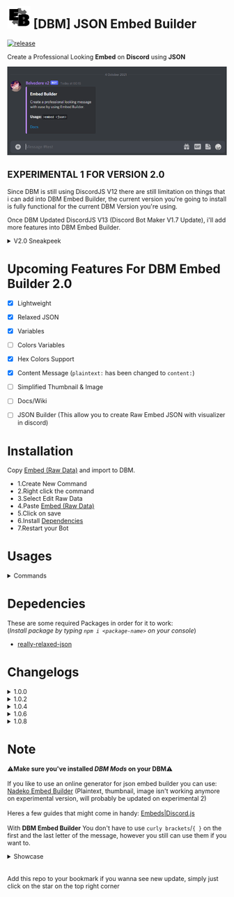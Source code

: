 # ![app icon](./Screenshot/EB.png) [DBM] JSON Embed Builder
[![release](https://img.shields.io/static/v1?label=Experimental-for-ver-2.0&message=2&color=yellow)](https://github.com/Gr3nDy/DBM-Embed-Builder/)

Create a Professional Looking **Embed** on **Discord** using **JSON**

![gif](./Screenshot/Experimental-1_V2.gif)

## EXPERIMENTAL 1 FOR VERSION 2.0
Since DBM is still using DiscordJS V12 there are still limitation on things that i can add into
DBM Embed Builder, the current version you're going to install is fully functional for the current
DBM Version you're using.

Once DBM Updated DiscordJS V13 (Discord Bot Maker V1.7 Update), i'll add more features into
DBM Embed Builder.

<details><summary>V2.0 Sneakpeek</summary>

![curly](./Screenshot/V2-Sneakpeek.gif)
</details>

# Upcoming Features For **DBM Embed Builder** 2.0
- [x] Lightweight
- [x] Relaxed JSON
- [x] Variables
- [ ] Colors Variables
- [x] Hex Colors Support
- [x] Content Message (`plaintext:` has been changed to `content:`)
- [ ] Simplified Thumbnail & Image
- [ ] Docs/Wiki
- [ ] JSON Builder (This allow you to create Raw Embed JSON with visualizer in discord)

 
# Installation
Copy [Embed (Raw Data)](https://raw.githubusercontent.com/Gr3nDy/DBM-Embed-Builder/master/RawData/embed.json) and import to
DBM.
* 1.Create New Command
* 2.Right click the command
* 3.Select Edit Raw Data
* 4.Paste [Embed (Raw Data)](https://raw.githubusercontent.com/Gr3nDy/DBM-Embed-Builder/master/RawData/embed.json)
* 5.Click on save
* 6.Install [Dependencies](https://github.com/Gr3nDy/DBM-Embed-Builder#depedencies)
* 7.Restart your Bot


# Usages
<details><summary>Commands</summary>

* `embed <json>` | Create embed from json

</details>

# Depedencies

These are some required Packages in order for it to work:</summary>
<br>
(_Install package by typing ``npm i <package-name>`` on your console_)
* [really-relaxed-json](https://www.npmjs.com/package/really-relaxed-json)


# Changelogs

<details><summary>1.0.0</summary>

* Added `embed help`
* Bugs fixed
</details>

<details><summary>1.0.2</summary>

* Added `embed variables`
* Added `embed colors`
* Added `embed examples`
* Bugs fixed
</details>

<details><summary>1.0.4</summary>

* More relaxed JSON
* Thumbnail & Image both works with or without `{url:}`
* Added more colors & variables
* Added `plainText`
* Bugs fixed
</details>

<details><summary>1.0.6</summary>

+ [1.0.6 (OLDER VERSION)](https://raw.githubusercontent.com/Gr3nDy/DBM-Embed-Builder/master/RawData/embed-1-0-6(old%20version).json)
* Added Random Color `{RANDOM_COLOR}`
* Fixed Invalid `\` When creating new line
* Fixed Invalid `\` When inserting double quotes
</details>

<details><summary>1.0.8</summary>

+ [1.0.8 OLDER VERSION)](https://raw.githubusercontent.com/Gr3nDy/DBM-Embed-Builder/master/RawData/embed-1-8(old%20version).json)
* Added `ALIASES` (Now it's easier to post an embed)
* Ability to change `ALIASES` Prefix
* Bugs fixed
</details>

# Note
⚠️<b>Make sure you've installed <em>DBM Mods</em> on your DBM</b>⚠️ 
<br>
<br>
If you like to use an online generator for json embed builder you can use:
[Nadeko Embed Builder](https://eb.nadeko.bot) (Plaintext, thumbnail, image isn't working anymore on experimental version, will probably be updated on experimental 2)
<br>
<br>
Heres a few guides that might come in handy:
[Embeds|Discord.js](http://discordjs.guide/popular-topics/embeds.html)
<br>
<br>
With **DBM Embed Builder** You don't have to use `curly brackets`/`{ }` on the first and the last letter of the message, however
you still can use them if you want to.

<details><summary>Showcase</summary>

![curly](./Screenshot/curlybrackets.gif)
</details>
<br>
<br>
Add this repo to your bookmark if you wanna see new update, simply just click on the star
on the top right corner
